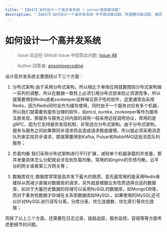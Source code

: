 ```yaml
---
title: "【Q047】如何设计一个高并发系统 | server高频面试题"
description: "【Q047】如何设计一个高并发系统 字节跳动面试题、阿里腾讯面试题、美团小米面试题。"
---
```


# 如何设计一个高并发系统

> Issue
> 欢迎在 Gtihub Issue 中回答此问题: [Issue 48](https://github.com/shfshanyue/Daily-Question/issues/48)

> Author
> 回答者: [ansonlovecoding](https://github.com/ansonlovecoding)

设计高并发系统主要围绕以下三个方面：

1. 分布式架构
   由于采用分布式架构，所以相比于单体应用就要围绕分布式架构做一系列的调整，所以在数据一致性上必须引用分布式锁来防止资源竞争，所以就需要用到Redis或者zookeeper这种保证原子性的软件，这里通常会采用Redis，因为Redis同时会作为缓存使用，同时由于一个服务对应有多个机器，所以我们就需要有服务治理的软件，如etcd, eureka, zookeeper等作为服务注册发现，那服务与服务之间内部的调用一般采用远程调用协议，常用的是gRPC，因为它支持服务发现机制，非常适合分布式架构。由于分布式架构，服务与服务之间如果靠同步请求将会造成请求极度缓慢，所以就必须采用消息队列来实现异步请求，那就需要用到Kafka, Pulsar和RabbitMQ这些消息队列服务；

2. 负载均衡
   我们采用分布式架构进行平行扩展，减轻单个机器承载的并发量，那并发量具体怎么分配就会涉及到负载均衡，常用的如nginx的负债均衡，云平台的网关或者第三方网关等；

3. 数据库优化
   数据库常常是高并发下最大的瓶颈，首先最常用的是采用Redis来缓存从而减少直接对数据库的请求，另外就是根据业务性质选择合适的数据库，如对于大量历史数据的存储可以采用NoSQL的数据库，如MongoDB等，而对于事务性数据才存储在关系型数据库如MySQL，如果使用的MySQL还可以针对MySQL进行读写分离，分库分表，优化连接数，优化索引等优化措施；

而除了以上三个方面，还需要在日志记录，链路追踪，服务监控，容错等等方面考虑更细节的问题。
